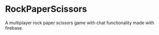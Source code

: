 # RockPaperScissors
A multiplayer rock paper scissors game with chat functionality made with firebase.
